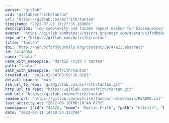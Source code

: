 ```yaml
---
parser: "gitlab"
uid: "gitlab/mcfrith/tantan"
url: "https://gitlab.com/mcfrith/tantan"
timestamp: "2022-07-20 17:27:35.169001"
description: "low complexity and tandem repeat masker for biosequences"
avatar: "https://gitlab.comhttps://secure.gravatar.com/avatar/c3fbdbb8e0bf1cd10256495e870fce10?s=80&d=identicon"
repo_url: "https://gitlab.com/mcfrith/tantan"
title: "Tantan"
doi: "http://nar.oxfordjournals.org/content/39/4/e23.abstract"
id: 24140904
name: "tantan"
name_with_namespace: "Martin Frith / tantan"
path: "tantan"
path_with_namespace: "mcfrith/tantan"
created_at: "2021-02-04T03:59:16.028Z"
default_branch: "main"
ssh_url_to_repo: "git@gitlab.com:mcfrith/tantan.git"
http_url_to_repo: "https://gitlab.com/mcfrith/tantan.git"
web_url: "https://gitlab.com/mcfrith/tantan"
readme_url: "https://gitlab.com/mcfrith/tantan/-/blob/main/README.rst"
last_activity_at: "2022-06-10T00:10:48.673Z"
namespace: {"id": 744022, "name": "Martin Frith", "path": "mcfrith", "kind": "user", "full_path": "mcfrith", "parent_id": null, "avatar_url": "https://secure.gravatar.com/avatar/c3fbdbb8e0bf1cd10256495e870fce10?s=80&d=identicon", "web_url": "https://gitlab.com/mcfrith"}
date: "2023-02-11 14:20:54.323704"
---
```

